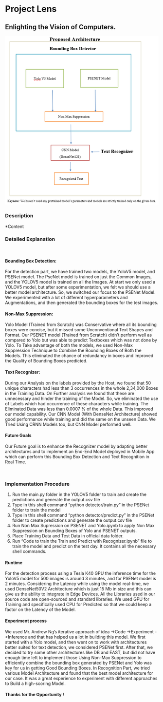 # Project Lens
## Enlighting the Vision of Computers.

<img src="https://github.com/Sooryak12/Lens/blob/custom/Proposed%20Architecture.png">

### Description

*Content

### Detailed Explanation

<br>

#### Bounding Box Detection:
For the detection part, we have trained two models, the YoloV5 model, and PSENet model. The PseNet model is trained on just the Common Images, and the YOLOV5 model is trained on all the Images.
At start we only used a YOLOV5 model, but after some experimentation, we felt we should use a better model architecture. So, we switched our focus to the PSENet Model. We experimented with a lot of different hyperparameters and Augmentations, and then generated the bounding boxes for the test images.

#### Non-Max Suppression:
Yolo Model (Trained from Scratch) was Conservative where all its bounding boxes were concise, but it missed some Unconventional Text Shapes and Format. Our PSENET model (Trained from Scratch) didn’t perform well as compared to Yolo but was able to predict Textboxes which was not done by Yolo. To Take advantage of both the models, we used Non-Max Suppression Technique to Combine the Bounding Boxes of Both the Models. This eliminated the chance of redundancy in boxes and improved the Quality of Bounding Boxes predicted.

#### Text Recognizer:
During our Analysis on the labels provided by the Host, we found that 50 unique characters had less than 3 occurrences in the whole 2,34,000 Boxes in the Training Data. On Further analysis we found that these are unnecessary and hinder the training of the Model. So, we eliminated the use of Labels which had occurrence of these characters while training. The Eliminated Data was less than 0.0007 % of the whole Data. This improved our model capability. Our CNN Model (With DenseNet Architecture) showed good performance while training and did the same on the unseen Data. We Tried Using CRNN Models too, but CNN Model performed well. 

#### Future Goals
Our Future goal is to enhance the Recognizer model by adapting better architectures and to implement an End-End Model deployed in Mobile App which can perform this Bounding Box Detection and Text Recognition in Real Time.

<br>

### Implementation Procedure

1.	 Run the main.py folder in the YOLOV5 folder to train and create the predictions and generate the output.csv file
2.	Type in this shell command “python detector/train.py” in the PSENet folder to train the model
3.	 Type in this shell command “python detector/predict.py” in the PSENet folder to create predictions and generate the output.csv file
4.	Run Non Max Supression on PSENET and Yolo.ipynb to apply Non Max   Suppression on Bounding Boxes of Yolo and PSENET outputs.
5.	Place Training Data and Test Data in official data folder.
6.	Run “Code to train the Train and Predict with Recognizer.ipynb” file to train the model and predict on the test day. It contains all the necessary shell commands.



#### Runtime
For the detection process using a Tesla K40 GPU the inference time for the YoloV5 model for 500 images is around 3 minutes, and for PSENet model is 2 minutes.
Considering the Latency while using the model real-time, we used DenseNet50V2 Architecture which is just 15 Mb in size and this can give us the ability to integrate in Edge Devices.
All the Libraries used in our source code are open-sourced and standard libraries.
We used GPU for Training and specifically used CPU for Predicted so that we could keep a factor on the Latency of the Model.

#### Experiment process
We used Mr. Andrew Ng’s iterative approach of idea ->Code ->Experiment ->Inference and that has helped us a lot in building this model.
We first started with a Yolo model, and then went on to work with architectures better suited for text detection, we considered PSENet first. After that, we decided to try some other architectures like DB and EAST, but did not have enough time left to implement those
Using Non-Max Suppression to efficiently combine the bounding box generated by PSENet and Yolo was key for us in getting Good Bounding Boxes.
In Recognition Part, we tried various Model Architecture and found that the best model architecture for our case.
It was a great experience to experiment with different approaches to Build a high-scoring Model.

#### Thanks for the Opportunity !




